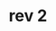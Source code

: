 ---
layout: post
# TODO: update the title inside the quotes to suit your restaurant review needs
title: "rev 2"
permalink: explorations/review2
nav: true
---